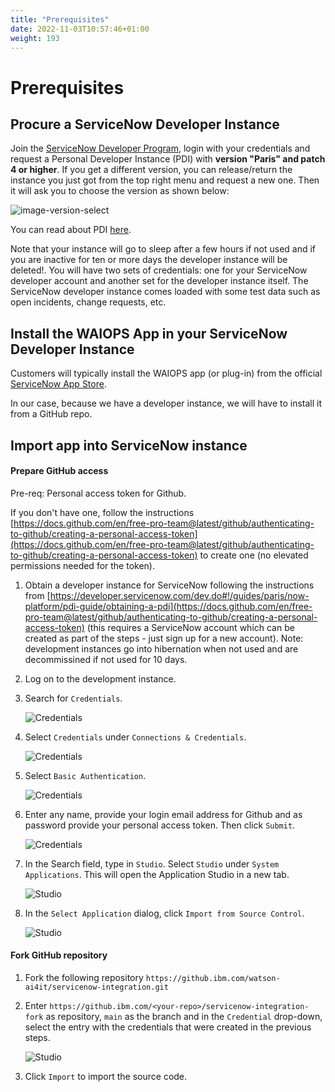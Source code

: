 ```yaml
---
title: "Prerequisites"
date: 2022-11-03T10:57:46+01:00
weight: 193
---
```




# Prerequisites



## Procure a ServiceNow Developer Instance

Join the [ServiceNow Developer Program](https://developer.servicenow.com/dev.do), login with your credentials and request a Personal Developer Instance (PDI) with **version "Paris" and patch 4 or higher**. If you get a different version, you can release/return the instance you just got from the top right menu and request a new one. Then it will ask you to choose the version as shown below:

  ![image-version-select](/cp4waiops-training/pics/snow/image-version-select.png)

You can read about PDI [here](https://developer.servicenow.com/dev.do#!/guides/quebec/developer-program/pdi-guide/personal-developer-instance-guide-introduction). 

Note that your instance will go to sleep after a few hours if not used and if you are inactive for ten or more days the developer instance will be deleted!. You will have two sets of credentials: one for your ServiceNow developer account and another set for the developer instance itself. The ServiceNow developer instance comes loaded with some test data such as open incidents, change requests, etc. 


## Install the WAIOPS App in your ServiceNow Developer Instance

Customers will typically install the WAIOPS app (or plug-in) from the official [ServiceNow App Store](https://store.servicenow.com/sn_appstore_store.do#!/store/application/632a6d81db102010253148703996197e/1.1.0). 

In our case, because we have a developer instance, we will have to install it from a GitHub repo. 

## Import app into ServiceNow instance

#### Prepare GitHub access 

Pre-req: Personal access token for Github. 

If you don't have one, follow the instructions [https://docs.github.com/en/free-pro-team@latest/github/authenticating-to-github/creating-a-personal-access-token](https://docs.github.com/en/free-pro-team@latest/github/authenticating-to-github/creating-a-personal-access-token) to create one (no elevated permissions needed for the token).

1. Obtain a developer instance for ServiceNow following the instructions from [https://developer.servicenow.com/dev.do#!/guides/paris/now-platform/pdi-guide/obtaining-a-pdi](https://docs.github.com/en/free-pro-team@latest/github/authenticating-to-github/creating-a-personal-access-token) (this requires a ServiceNow account which can be created as part of the steps - just sign up for a new account). Note: development instances go into hibernation when not used and are decommissined if not used for 10 days.
1. Log on to the development instance.
1. Search for `Credentials`.

    ![Credentials](/cp4waiops-training/pics/snow/credentials1.png)

1. Select `Credentials` under `Connections & Credentials`.

    ![Credentials](/cp4waiops-training/pics/snow/credentials2.png)

1. Select `Basic Authentication`.

    ![Credentials](/cp4waiops-training/pics/snow/credentials3.png)

1. Enter any name, provide your login email address for Github and as password provide your personal access token. Then click `Submit`.

   ![Credentials](/cp4waiops-training/pics/snow/credentials4.png)

1. In the Search field, type in `Studio`. Select `Studio` under `System Applications`. This will open the Application Studio in a new tab.

    ![Studio](/cp4waiops-training/pics/snow/studio1.png)

1. In the `Select Application` dialog, click `Import from Source Control`.

    ![Studio](/cp4waiops-training/pics/snow/studio2.png)

#### Fork GitHub repository 

1. Fork the following repository `https://github.ibm.com/watson-ai4it/servicenow-integration.git`
1. Enter `https://github.ibm.com/<your-repo>/servicenow-integration-fork` as repository, `main` as the branch and in the `Credential` drop-down, select the entry with the credentials that were created in the previous steps.

   ![Studio](/cp4waiops-training/pics/snow/studio3.png)

1. Click `Import` to import the source code.


